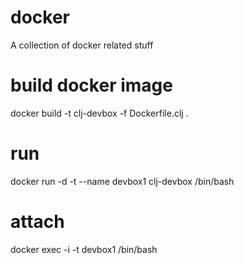 # docker
A collection of docker related stuff

# build docker image
docker build -t clj-devbox -f Dockerfile.clj .

# run
docker run -d -t --name devbox1 clj-devbox /bin/bash

# attach
docker exec -i -t devbox1 /bin/bash

